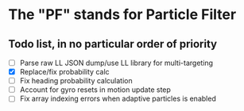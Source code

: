 # The "PF" stands for Particle Filter

## Todo list, in no particular order of priority

- [ ] Parse raw LL JSON dump/use LL library for multi-targeting
- [x] Replace/fix probability calc
- [ ] Fix heading probability calculation
- [ ] Account for gyro resets in motion update step
- [ ] Fix array indexing errors when adaptive particles is enabled
